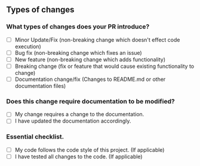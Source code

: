 ## Types of changes
### What types of changes does your PR introduce?
<!--- Put an `x` in all the boxes that apply. --->
- [ ] Minor Update/Fix (non-breaking change which doesn't effect code execution)
- [ ] Bug fix (non-breaking change which fixes an issue)
- [ ] New feature (non-breaking change which adds functionality)
- [ ] Breaking change (fix or feature that would cause existing functionality to change)
- [ ] Documentation change/fix (Changes to README.md or other documentation files)

### Does this change require documentation to be modified?
<!--- Put an `x` in all the boxes that apply. --->
- [ ] My change requires a change to the documentation.
- [ ] I have updated the documentation accordingly.

### Essential checklist.
<!--- Put an `x` in each box once completed. --->
- [ ] My code follows the code style of this project. (If applicable)
- [ ] I have tested all changes to the code. (If applicable)
